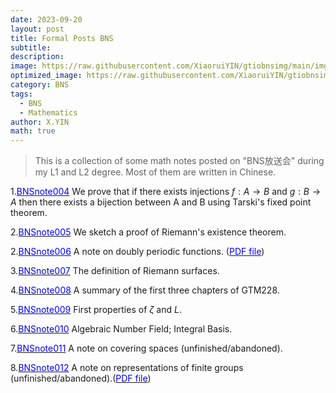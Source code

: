 ```yaml
---
date: 2023-09-20
layout: post
title: Formal Posts BNS
subtitle: 
description: 
image: https://raw.githubusercontent.com/XiaoruiYIN/gtiobnsimg/main/img/prqe.png
optimized_image: https://raw.githubusercontent.com/XiaoruiYIN/gtiobnsimg/main/img/prqe.png
category: BNS
tags:
  - BNS
  - Mathematics
author: X.YIN
math: true
---
```


> This is a collection of some math notes posted on "BNS放送会" during my L1 and L2 degree. Most of them are written in Chinese.

  
1.[<font color="blue">BNSnote004</font>](https://mp.weixin.qq.com/s/XzMNKvNFNoJtS-yTlSh9ew) We prove that if there exists injections $f:A\to B$ and $g:B\to A$ then there exists a bijection between A and B using Tarski's fixed point theorem.

2.[<font color="blue">BNSnote005</font>](https://mp.weixin.qq.com/s?__biz=Mzk0MzIzMzY3MQ==&mid=2247483817&idx=1&sn=804bcbd651646613cadbc4ad4e491681) We sketch a proof of Riemann's existence theorem.

2.[<font color="blue">BNSnote006</font>](https://mp.weixin.qq.com/s/tPijDuXJAsf0Xs1sMSMllA) A note on doubly periodic functions. (<a href="https://xiaoruiyin.github.io/pdff/bns006.pdf" target="_blank"><font color="blue">PDF file</font></a>)

3.[<font color="blue">BNSnote007</font>](https://mp.weixin.qq.com/s/5X5KVdyg4YP7gZ_v5GDpag) The definition of Riemann surfaces.

4.[<font color="blue">BNSnote008</font>](https://mp.weixin.qq.com/s/mRHCEQjdg1W5NF02bpBtQA) A summary of the first three chapters of GTM228.

5.[<font color="blue">BNSnote009</font>](https://mp.weixin.qq.com/s/Q5u_-tBjNMcX4VwsTTZ85A) First properties of $\zeta$ and $L$.

6.[<font color="blue">BNSnote010</font>](https://mp.weixin.qq.com/s/cID9-AILAyZC5FUJes75eA) Algebraic Number Field; Integral Basis.

7.[<font color="blue">BNSnote011</font>](https://mp.weixin.qq.com/s/uQ1A0ZEnmeEPkOUxcfhGXQ) A note on covering spaces (unfinished/abandoned).

8.[<font color="blue">BNSnote012</font>](https://mp.weixin.qq.com/s/U_0C954GMb6LF8_Id5jL5A) A note on representations of finite groups (unfinished/abandoned).(<a href="https://xiaoruiyin.github.io/pdff/finite_grp_representation.pdf" target="_blank"><font color="blue">PDF file</font></a>)
